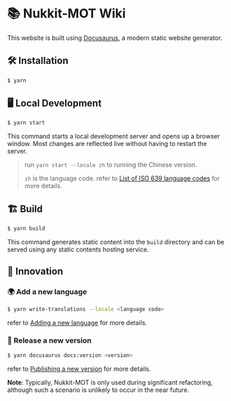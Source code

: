 # 📚 Nukkit-MOT Wiki

This website is built using [Docusaurus](https://docusaurus.io/), a modern static website generator.

## 🛠️ Installation

```bash
$ yarn
```

## 🖥️ Local Development

```bash
$ yarn start
```

This command starts a local development server and opens up a browser window. Most changes are reflected live without having to restart the server.

> run `yarn start --locale zh` to running the Chinese version.
>
> `zh` is the language code. refer to [List of ISO 639 language codes](https://en.wikipedia.org/wiki/List_of_ISO_639_language_codes) for more details.

## 🏗️ Build

```bash
$ yarn build
```

This command generates static content into the `build` directory and can be served using any static contents hosting service.

## 🎉 Innovation

### 🌍 Add a new language

```bash
$ yarn write-translations --locale <language code>
```

refer to [Adding a new language](https://docusaurus.io/docs/i18n/tutorial#adding-a-new-language) for more details.

### 🚀 Release a new version

```bash
$ yarn docusaurus docs:version <version>
```

refer to [Publishing a new version](https://docusaurus.io/docs/i18n/tutorial#publishing-a-new-version) for more details.

**Note**: Typically, Nukkit-MOT is only used during significant refactoring, although such a scenario is unlikely to occur in the near future.